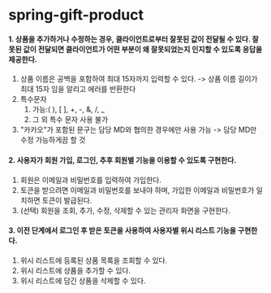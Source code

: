 
# spring-gift-product

#### 1. 상품을 추가하거나 수정하는 경우, 클라이언트로부터 잘못된 값이 전달될 수 있다. 잘못된 값이 전달되면 클라이언트가 어떤 부분이 왜 잘못되었는지 인지할 수 있도록 응답을 제공한다.
1) 상품 이름은 공백을 포함하여 최대 15자까지 입력할 수 있다. -> 상품 이름 길이가 최대 15자 임을 알리고 에러를 반환한다
2) 특수문자
   1) 가능:( ), [ ], +, -, &, /, _
   2) 그 외 특수 문자 사용 불가
3) "카카오"가 포함된 문구는 담당 MD와 협의한 경우에만 사용 가능 -> 담당 MD만 수정 가능하게끔 할 것 
#### 2. 사용자가 회원 가입, 로그인, 추후 회원별 기능을 이용할 수 있도록 구현한다. 
1) 회원은 이메일과 비밀번호를 입력하여 가입한다. 
2) 토큰을 받으려면 이메일과 비밀번호를 보내야 하며, 가입한 이메일과 비밀번호가 일치하면 토큰이 발급된다.
3) (선택) 회원을 조회, 추가, 수정, 삭제할 수 있는 관리자 화면을 구현한다.
#### 3. 이전 단계에서 로그인 후 받은 토큰을 사용하여 사용자별 위시 리스트 기능을 구현한다.
1) 위시 리스트에 등록된 상품 목록을 조회할 수 있다.
2) 위시 리스트에 상품을 추가할 수 있다.
3) 위시 리스트에 담긴 상품을 삭제할 수 있다.
